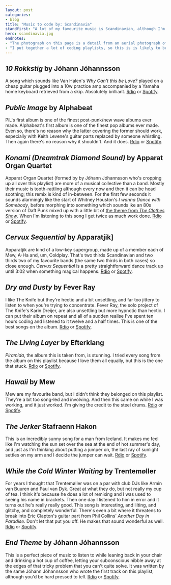 ```yaml
---
layout: post
categories:
- blog
title: "Music to code by: Scandinavia"
standfirst: "A lot of my favourite music is Scandinavian, although I'm not sure why. Maybe the climate produces musicians who make the kind of music I like. This is a playlist of Scandinavian music I listen to when I'm working. The playlist is on both <a href='http://rd.io/x/QX_ZvTMkrAs/'>Rdio</a> and <a href='http://open.spotify.com/user/tomjeatt/playlist/4JGdNBBsONWIUFFS1rev22'>Spotify</a>."
hero: scandinavia.jpg
endnotes:
- "The photograph on this page is a detail from an aerial photograph of the Scandinavian peninusla (sourced from <a href='http://upload.wikimedia.org/wikipedia/commons/f/f1/Scandinavia_M2002074_lrg.jpg'>Wikimedia Commons</a>)"
- "I put together a lot of coding playlists, so this is is likely to be the first post of many."
---
```


## *10 Rokkstig* by Jóhann Jóhannsson

A song which sounds like Van Halen's *Why Can't this be Love?* played on a cheap guitar plugged into a 10w practice amp accompanied by a Yamaha home keyboard retrieved from a skip. Absolutely brilliant. <i class="fa fa-headphones"></i> [Rdio](http://rd.io/x/QX_ZvTeXMu4/) or [Spotify](http://open.spotify.com/track/1SlCUN3VxkkydPVlusb4OS).

## *Public Image* by Alphabeat

PiL's first album is one of the finest post-punk/new wave albums ever made. Alphabeat's first album is one of the finest pop albums ever made. Even so, there's no reason why the latter covering the former should work, especially with Keith Levene's guitar parts replaced by someone whistling. Then again there's no reason why it shouldn't. And it does. <i class="fa fa-headphones"></i> [Rdio](http://rd.io/x/QX_ZvTddYBrQ/) or [Spotify](http://open.spotify.com/track/7CZ6EjBjSNDeVGzJivX0ql).

## *Konami (Dreamtrak Diamond Sound)* by Apparat Organ Quartet

Apparat Organ Quartet (formed by by Jóhann Jóhannsson who's cropping up all over this playlist) are more of a musical collective than a band. Mostly their music is tooth-rattling although every now and then it can be head soothing; this remix is kind of in-between. For the first few seconds it sounds alarmingly like the start of Whitney Houston's *I wanna Dance with Somebody*, before morphing into something which sounds ike an 80s version of Daft Punk mixed up with a little bit of [the theme from *The Clothes Show*](https://www.youtube.com/watch?v=kAAelPf62Xs). When I'm listening to this song I get twice as much work done. <i class="fa fa-headphones"></i> [Rdio](http://rd.io/x/QX_ZvTew4wk/) or [Spotify](http://open.spotify.com/track/0T3QgfqKgqgGIxlz1qJTM1).

## *Cervux Sequential* by Apparatjik]

Apparatjik are kind of a low-key supergroup, made up of a member each of Mew, A-Ha and, um, Coldplay. That's two thirds Scandinavian and two thirds two of my favourite bands (the same two thirds in both cases) so close enough. *Cervux Sequential* is a pretty straightforward dance track up until 3:02 when something magical happens. <i class="fa fa-headphones"></i> [Rdio](http://rd.io/x/QX_ZvTegX8I/) or [Spotify](http://open.spotify.com/track/125ZvJ8qs1gDgY4dB455kM).

## *Dry and Dusty* by Fever Ray

I like The Knife but they're hectic and a bit unsettling, and far too jittery to listen to when you're trying to concentrate. Fever Ray, the solo project of The Knife's Karin Dreijer, are also unsettling but more hypnotic than hectic. I can put their album on repeat and all of a sudden realise I've spent ten hours coding and listened to it twelve and a half times. This is one of the best songs on the album. <i class="fa fa-headphones"></i> [Rdio](http://rd.io/x/QX_ZvTd7KPY/) or [Spotify](http://open.spotify.com/track/7uzO18RMpWvGf2po9lyz97).

## *The Living Layer* by Efterklang

*Piramida*, the album this is taken from, is stunning. I tried every song from the album on this playlist because I love them all equally, but this is the one that stuck. <i class="fa fa-headphones"></i> [Rdio](http://rd.io/x/QX_ZvTdeat91/) or [Spotify](http://open.spotify.com/track/4P1j6J1RTeHBal5EXjCigO).

## *Hawaii* by Mew

Mew are my favourite band, but I didn't think they belonged on this playlist. They're a bit too song-led and involving. And then this came on while I was working, and it just worked. I'm giving the credit to the steel drums. <i class="fa fa-headphones"></i> [Rdio](http://rd.io/x/QX_ZvTdxFao/) or [Spotify](http://open.spotify.com/track/4G82qlQup3mP62BURDdl35).

## *The Jerker* Stafraenn Hakon

This is an incredibly sunny song for a man from Iceland. It makes me feel like I'm watching the sun set over the sea at the end of hot summer's day, and just as I'm thinking about putting a jumper on, the last ray of sunlight settles on my arm and I decide the jumper can wait. <i class="fa fa-headphones"></i> [Rdio](http://rd.io/x/QX_ZvTcaPso/) or [Spotify](http://open.spotify.com/track/1q4nCC4VwaaFscASapqbVI).

## *While the Cold Winter Waiting* by Trentemøller

For years I thought that Trentemøller was on a par with club DJs like Armin van Buuren and Paul van Dyk. Great at what they do, but not really my cup of tea. I think it's because he does a lot of remixing and I was used to seeing his name in brackets. Then one day I listened to him in error and it turns out he's really really good. This song is interesting, and lilting, and glitchy, and completely wonderful. There's even a bit where it threatens to break into Eric Clapton's guitar part from Phil Collins' *Another Day in Paradise*. Don't let that put you off. He makes that sound wonderful as well. <i class="fa fa-headphones"></i> [Rdio](http://rd.io/x/QX_ZvTekbG4/) or [Spotify](http://open.spotify.com/track/7lMfuo8XRwrrStv1WJ0viP).

## *End Theme* by Jóhann Jóhannsson

This is a perfect piece of music to listen to while leaning back in your chair and drinking a hot cup of coffee, letting your subconscious nibble away at the edges of that tricky problem that you can't quite solve. It was written by the same Jóhann Jóhannsson who wrote the first track on this playlist, although you'd be hard pressed to tell. <i class="fa fa-headphones"></i> [Rdio](http://rd.io/x/QX_ZvTcE218/) or [Spotify](http://open.spotify.com/track/6cUjRUrLOnxSQcMrPqiSIK).